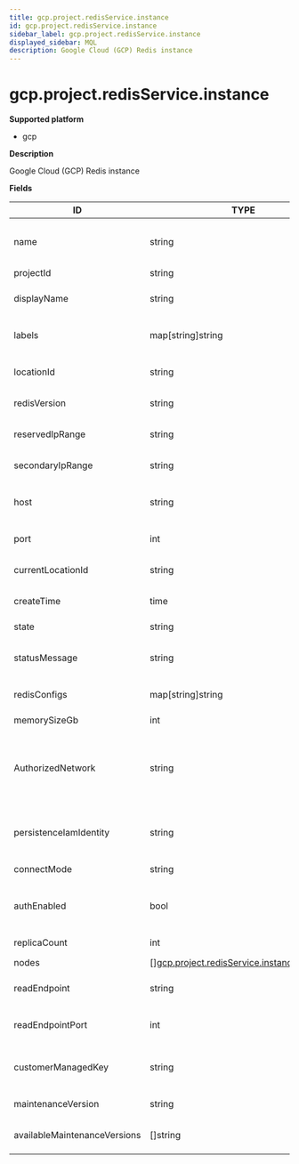 ```yaml
---
title: gcp.project.redisService.instance
id: gcp.project.redisService.instance
sidebar_label: gcp.project.redisService.instance
displayed_sidebar: MQL
description: Google Cloud (GCP) Redis instance
---
```


# gcp.project.redisService.instance

**Supported platform**

- gcp

**Description**

Google Cloud (GCP) Redis instance

**Fields**

| ID                           | TYPE                                                                                                  | DESCRIPTION                                                                                                                                                                                |
| ---------------------------- | ----------------------------------------------------------------------------------------------------- | ------------------------------------------------------------------------------------------------------------------------------------------------------------------------------------------ |
| name                         | string                                                                                                | Unique name of the resource in this scope including project and location                                                                                                                   |
| projectId                    | string                                                                                                | Project ID                                                                                                                                                                                 |
| displayName                  | string                                                                                                | An arbitrary and optional user-provided name for the instance                                                                                                                              |
| labels                       | map[string]string                                                                                     | Resource labels to represent user provided metadata                                                                                                                                        |
| locationId                   | string                                                                                                | The zone where the instance will be provisioned                                                                                                                                            |
| redisVersion                 | string                                                                                                | The version of Redis software                                                                                                                                                              |
| reservedIpRange              | string                                                                                                | The CIDR range of internal addresses that are reserved for this instance                                                                                                                   |
| secondaryIpRange             | string                                                                                                | Additional IP range for node placement                                                                                                                                                     |
| host                         | string                                                                                                | Hostname or IP address of the exposed Redis endpoint used by clients to connect to the service                                                                                             |
| port                         | int                                                                                                   | The port number of the exposed Redis endpoint                                                                                                                                              |
| currentLocationId            | string                                                                                                | The current zone where the Redis primary node is located                                                                                                                                   |
| createTime                   | time                                                                                                  | The time the instance was created                                                                                                                                                          |
| state                        | string                                                                                                | The current state of this instance                                                                                                                                                         |
| statusMessage                | string                                                                                                | Additional information about the current status of this instance, if available                                                                                                             |
| redisConfigs                 | map[string]string                                                                                     | Redis configuration parameters, according to http://redis.io/topics/config                                                                                                                 |
| memorySizeGb                 | int                                                                                                   | Redis memory size in GiB                                                                                                                                                                   |
| AuthorizedNetwork            | string                                                                                                | The full name of the Google Compute Engine, [network](https://cloud.google.com/vpc/docs/vpc) to which the, instance is connected. If left unspecified, the `default` network, will be used |
| persistenceIamIdentity       | string                                                                                                | Cloud IAM identity used by import / export operations to transfer data to/from Cloud Storage                                                                                               |
| connectMode                  | string                                                                                                | The network connect mode of the Redis instance                                                                                                                                             |
| authEnabled                  | bool                                                                                                  | Redis AUTH is enabled or not for the instance. If set to "true" AUTH is enabled on the instance                                                                                            |
| replicaCount                 | int                                                                                                   | The number of replica nodes                                                                                                                                                                |
| nodes                        | &#91;&#93;[gcp.project.redisService.instance.nodeInfo](gcp.project.redisservice.instance.nodeinfo.md) | Info per node                                                                                                                                                                              |
| readEndpoint                 | string                                                                                                | Hostname or IP address of the exposed readonly Redis endpoint                                                                                                                              |
| readEndpointPort             | int                                                                                                   | The port number of the exposed readonly redis endpoint                                                                                                                                     |
| customerManagedKey           | string                                                                                                | The KMS key reference that the customer provides when trying to create the instance                                                                                                        |
| maintenanceVersion           | string                                                                                                | The self service update maintenance version                                                                                                                                                |
| availableMaintenanceVersions | &#91;&#93;string                                                                                      | The available maintenance versions that an instance could update to                                                                                                                        |
